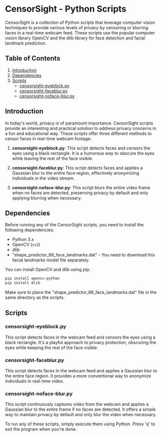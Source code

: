 # CensorSight - Python Scripts

CensorSight is a collection of Python scripts that leverage computer vision techniques to provide various levels of privacy by censoring or blurring faces in a real-time webcam feed. These scripts use the popular computer vision library OpenCV and the dlib library for face detection and facial landmark prediction.

## Table of Contents

1. [Introduction](#introduction)
2. [Dependencies](#dependencies)
3. [Scripts](#scripts)
    - [censorsight-eyeblock.py](#censorsight-eyeblockpy)
    - [censorsight-faceblur.py](#censorsight-faceblurpy)
    - [censorsight-noface-blur.py](#censorsight-noface-blurpy)

## Introduction <a name="introduction"></a>

In today's world, privacy is of paramount importance. CensorSight scripts provide an interesting and practical solution to address privacy concerns in a fun and educational way. These scripts offer three different methods to censor faces in real-time webcam footage:

1. **censorsight-eyeblock.py**: This script detects faces and censors the eyes using a black rectangle. It is a humorous way to obscure the eyes while leaving the rest of the face visible.

2. **censorsight-faceblur.py**: This script detects faces and applies a Gaussian blur to the entire face region, effectively anonymizing individuals in the video stream.

3. **censorsight-noface-blur.py**: This script blurs the entire video frame when no faces are detected, preserving privacy by default and only applying blurring when necessary.

## Dependencies <a name="dependencies"></a>

Before running any of the CensorSight scripts, you need to install the following dependencies:

- Python 3.x
- OpenCV (`cv2`)
- dlib
- "shape_predictor_68_face_landmarks.dat" - You need to download this facial landmarks model file separately.

You can install OpenCV and dlib using pip:

```bash
pip install opencv-python
pip install dlib
```

Make sure to place the "shape_predictor_68_face_landmarks.dat" file in the same directory as the scripts.

## Scripts <a name="scripts"></a>

### censorsight-eyeblock.py <a name="censorsight-eyeblockpy"></a>

This script detects faces in the webcam feed and censors the eyes using a black rectangle. It's a playful approach to privacy protection, obscuring the eyes while keeping the rest of the face visible.

### censorsight-faceblur.py <a name="censorsight-faceblurpy"></a>

This script detects faces in the webcam feed and applies a Gaussian blur to the entire face region. It provides a more conventional way to anonymize individuals in real-time video.

### censorsight-noface-blur.py <a name="censorsight-noface-blurpy"></a>

This script continuously captures video from the webcam and applies a Gaussian blur to the entire frame if no faces are detected. It offers a simple way to maintain privacy by default and only blur the video when necessary.

To run any of these scripts, simply execute them using Python. Press 'q' to exit the program when you're done.
